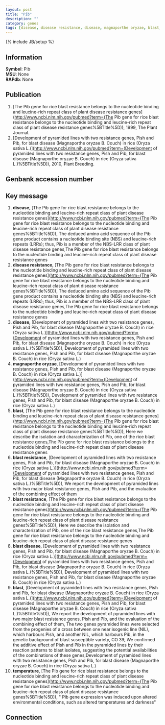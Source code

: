 ```yaml
---
layout: post
title: "Pib"
description: ""
category: genes
tags: [disease, disease resistance, disease, magnaporthe oryzae, blast, blast resistance, blast resistance, blast disease, blast, temperature]
---
```

{% include JB/setup %}

## Information
__Symbol__: Pib  
__MSU__: None  
__RAPdb__: None  

## Publication
1. [The Pib gene for rice blast resistance belongs to the nucleotide binding and leucine-rich repeat class of plant disease resistance genes](http://www.ncbi.nlm.nih.gov/pubmed?term=(The Pib gene for rice blast resistance belongs to the nucleotide binding and leucine-rich repeat class of plant disease resistance genes%5BTitle%5D)), 1999, The Plant Journal.
2. [Development of pyramided lines with two resistance genes, Pish and Pib, for blast disease (Magnaporthe oryzae B. Couch) in rice (Oryza sativa L.)](http://www.ncbi.nlm.nih.gov/pubmed?term=(Development of pyramided lines with two resistance genes, Pish and Pib, for blast disease (Magnaporthe oryzae B. Couch) in rice (Oryza sativa L.)%5BTitle%5D)), 2010, Plant Breeding.

## Genbank accession number

## Key message
1. __disease__, [The Pib gene for rice blast resistance belongs to the nucleotide binding and leucine-rich repeat class of plant disease resistance genes](http://www.ncbi.nlm.nih.gov/pubmed?term=(The Pib gene for rice blast resistance belongs to the nucleotide binding and leucine-rich repeat class of plant disease resistance genes%5BTitle%5D)),  The deduced amino acid sequence of the Pib gene product contains a nucleotide binding site (NBS) and leucine-rich repeats (LRRs); thus, Pib is a member of the NBS-LRR class of plant disease resistance genes,The Pib gene for rice blast resistance belongs to the nucleotide binding and leucine-rich repeat class of plant disease resistance genes
2. __disease resistance__, [The Pib gene for rice blast resistance belongs to the nucleotide binding and leucine-rich repeat class of plant disease resistance genes](http://www.ncbi.nlm.nih.gov/pubmed?term=(The Pib gene for rice blast resistance belongs to the nucleotide binding and leucine-rich repeat class of plant disease resistance genes%5BTitle%5D)),  The deduced amino acid sequence of the Pib gene product contains a nucleotide binding site (NBS) and leucine-rich repeats (LRRs); thus, Pib is a member of the NBS-LRR class of plant disease resistance genes,The Pib gene for rice blast resistance belongs to the nucleotide binding and leucine-rich repeat class of plant disease resistance genes
3. __disease__, [Development of pyramided lines with two resistance genes, Pish and Pib, for blast disease (Magnaporthe oryzae B. Couch) in rice (Oryza sativa L.)](http://www.ncbi.nlm.nih.gov/pubmed?term=(Development of pyramided lines with two resistance genes, Pish and Pib, for blast disease (Magnaporthe oryzae B. Couch) in rice (Oryza sativa L.)%5BTitle%5D)), Development of pyramided lines with two resistance genes, Pish and Pib, for blast disease (Magnaporthe oryzae B. Couch) in rice (Oryza sativa L.)
4. __magnaporthe oryzae__, [Development of pyramided lines with two resistance genes, Pish and Pib, for blast disease (Magnaporthe oryzae B. Couch) in rice (Oryza sativa L.)](http://www.ncbi.nlm.nih.gov/pubmed?term=(Development of pyramided lines with two resistance genes, Pish and Pib, for blast disease (Magnaporthe oryzae B. Couch) in rice (Oryza sativa L.)%5BTitle%5D)), Development of pyramided lines with two resistance genes, Pish and Pib, for blast disease (Magnaporthe oryzae B. Couch) in rice (Oryza sativa L.)
5. __blast__, [The Pib gene for rice blast resistance belongs to the nucleotide binding and leucine-rich repeat class of plant disease resistance genes](http://www.ncbi.nlm.nih.gov/pubmed?term=(The Pib gene for rice blast resistance belongs to the nucleotide binding and leucine-rich repeat class of plant disease resistance genes%5BTitle%5D)),  Here we describe the isolation and characterization of Pib, one of the rice blast resistance genes,The Pib gene for rice blast resistance belongs to the nucleotide binding and leucine-rich repeat class of plant disease resistance genes
6. __blast resistance__, [Development of pyramided lines with two resistance genes, Pish and Pib, for blast disease (Magnaporthe oryzae B. Couch) in rice (Oryza sativa L.)](http://www.ncbi.nlm.nih.gov/pubmed?term=(Development of pyramided lines with two resistance genes, Pish and Pib, for blast disease (Magnaporthe oryzae B. Couch) in rice (Oryza sativa L.)%5BTitle%5D)),  We report the development of pyramided lines with two major blast resistance genes, Pish and Pib, and the evaluation of the combining effect of them
7. __blast resistance__, [The Pib gene for rice blast resistance belongs to the nucleotide binding and leucine-rich repeat class of plant disease resistance genes](http://www.ncbi.nlm.nih.gov/pubmed?term=(The Pib gene for rice blast resistance belongs to the nucleotide binding and leucine-rich repeat class of plant disease resistance genes%5BTitle%5D)),  Here we describe the isolation and characterization of Pib, one of the rice blast resistance genes,The Pib gene for rice blast resistance belongs to the nucleotide binding and leucine-rich repeat class of plant disease resistance genes
8. __blast disease__, [Development of pyramided lines with two resistance genes, Pish and Pib, for blast disease (Magnaporthe oryzae B. Couch) in rice (Oryza sativa L.)](http://www.ncbi.nlm.nih.gov/pubmed?term=(Development of pyramided lines with two resistance genes, Pish and Pib, for blast disease (Magnaporthe oryzae B. Couch) in rice (Oryza sativa L.)%5BTitle%5D)), Development of pyramided lines with two resistance genes, Pish and Pib, for blast disease (Magnaporthe oryzae B. Couch) in rice (Oryza sativa L.)
9. __blast__, [Development of pyramided lines with two resistance genes, Pish and Pib, for blast disease (Magnaporthe oryzae B. Couch) in rice (Oryza sativa L.)](http://www.ncbi.nlm.nih.gov/pubmed?term=(Development of pyramided lines with two resistance genes, Pish and Pib, for blast disease (Magnaporthe oryzae B. Couch) in rice (Oryza sativa L.)%5BTitle%5D)),  We report the development of pyramided lines with two major blast resistance genes, Pish and Pib, and the evaluation of the combining effect of them, The two genes pyramided lines were selected from the progenies of a cross between one near isogenic line (NIL), which harbours Pish, and another NIL, which harbours Pib, in the genetic background of blast susceptible variety, CO 39, We confirmed the additive effect of Pish and Pib in the pyramided lines by their reaction patterns to blast isolates, suggesting the potential availabilities of the combinations of these genes,Development of pyramided lines with two resistance genes, Pish and Pib, for blast disease (Magnaporthe oryzae B. Couch) in rice (Oryza sativa L.)
10. __temperature__, [The Pib gene for rice blast resistance belongs to the nucleotide binding and leucine-rich repeat class of plant disease resistance genes](http://www.ncbi.nlm.nih.gov/pubmed?term=(The Pib gene for rice blast resistance belongs to the nucleotide binding and leucine-rich repeat class of plant disease resistance genes%5BTitle%5D)), " Pib gene expression was induced upon altered environmental conditions, such as altered temperatures and darkness"

## Connection


